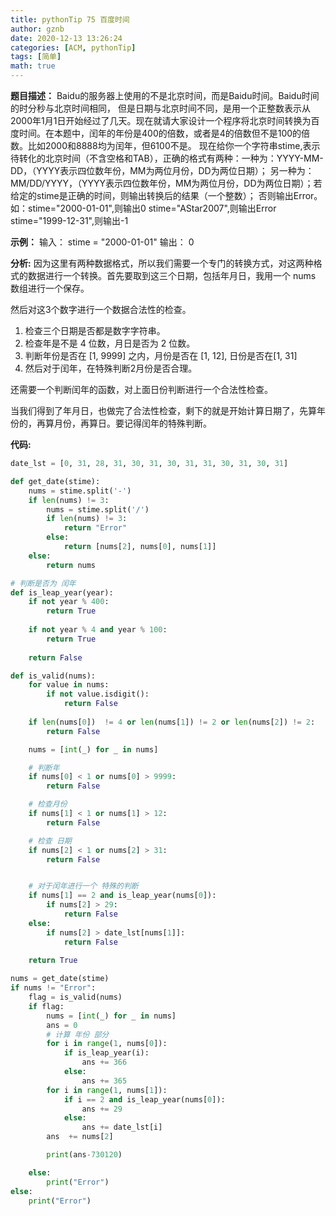 ```yaml
---
title: pythonTip 75 百度时间
author: gznb
date: 2020-12-13 13:26:24
categories: [ACM, pythonTip]
tags: [简单]
math: true
---
```


**题目描述：**
Baidu的服务器上使用的不是北京时间，而是Baidu时间。Baidu时间的时分秒与北京时间相同， 但是日期与北京时间不同，是用一个正整数表示从2000年1月1日开始经过了几天。现在就请大家设计一个程序将北京时间转换为百度时间。在本题中，闰年的年份是400的倍数，或者是4的倍数但不是100的倍数。比如2000和8888均为闰年，但6100不是。 现在给你一个字符串stime,表示待转化的北京时间（不含空格和TAB），正确的格式有两种：一种为：YYYY-MM-DD，（YYYY表示四位数年份，MM为两位月份，DD为两位日期）； 另一种为：MM/DD/YYYY，（YYYY表示四位数年份，MM为两位月份，DD为两位日期）；若给定的stime是正确的时间，则输出转换后的结果（一个整数）； 否则输出Error。
如：stime="2000-01-01",则输出0
    stime="AStar2007",则输出Error
    stime="1999-12-31",则输出-1

**示例：**
输入： stime = "2000-01-01"
输出： 0



**分析:**
因为这里有两种数据格式，所以我们需要一个专门的转换方式，对这两种格式的数据进行一个转换。首先要取到这三个日期，包括年月日，我用一个 nums 数组进行一个保存。

然后对这3个数字进行一个数据合法性的检查。

1. 检查三个日期是否都是数字字符串。
2. 检查年是不是 4 位数，月日是否为 2 位数。
3. 判断年份是否在 [1, 9999] 之内，月份是否在 [1, 12], 日份是否在[1, 31] 
4. 然后对于闰年，在特殊判断2月份是否合理。



还需要一个判断闰年的函数，对上面日份判断进行一个合法性检查。



当我们得到了年月日，也做完了合法性检查，剩下的就是开始计算日期了，先算年份的，再算月份，再算日。要记得闰年的特殊判断。



**代码:**

```python
date_lst = [0, 31, 28, 31, 30, 31, 30, 31, 31, 30, 31, 30, 31]

def get_date(stime):
    nums = stime.split('-')
    if len(nums) != 3:
        nums = stime.split('/')
        if len(nums) != 3:
            return "Error"
        else:
            return [nums[2], nums[0], nums[1]]
    else:
        return nums

# 判断是否为 闰年
def is_leap_year(year):
    if not year % 400:
        return True
    
    if not year % 4 and year % 100:
        return True
    
    return False

def is_valid(nums):
    for value in nums:
        if not value.isdigit():
            return False
    
    if len(nums[0])  != 4 or len(nums[1]) != 2 or len(nums[2]) != 2:
        return False

    nums = [int(_) for _ in nums]

    # 判断年
    if nums[0] < 1 or nums[0] > 9999:
        return False

    # 检查月份
    if nums[1] < 1 or nums[1] > 12:
        return False

    # 检查 日期 
    if nums[2] < 1 or nums[2] > 31:
        return False


    # 对于闰年进行一个 特殊的判断
    if nums[1] == 2 and is_leap_year(nums[0]):
        if nums[2] > 29:
            return False
    else:
        if nums[2] > date_lst[nums[1]]:
            return False
    
    return True

nums = get_date(stime)
if nums != "Error":
    flag = is_valid(nums)
    if flag:
        nums = [int(_) for _ in nums]
        ans = 0
        # 计算 年份 部分
        for i in range(1, nums[0]):
            if is_leap_year(i):
                ans += 366
            else:
                ans += 365
        for i in range(1, nums[1]):
            if i == 2 and is_leap_year(nums[0]):
                ans += 29
            else:
                ans += date_lst[i]
        ans  += nums[2]

        print(ans-730120)

    else:
        print("Error")
else:
    print("Error")
```

